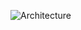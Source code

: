 ![Architecture](https://user-images.githubusercontent.com/54842807/175610224-a594d336-fbb2-4948-8071-0005f0c54159.jpg)
